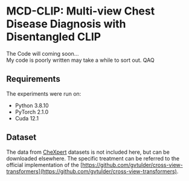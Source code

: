 # MCD-CLIP: Multi-view Chest Disease Diagnosis with Disentangled CLIP
The Code will coming soon...  
My code is poorly written may take a while to sort out. QAQ
## Requirements
The experiments were run on:
- Python 3.8.10 
- PyTorch 2.1.0
- Cuda 12.1
## Dataset
The data from [CheXpert](https://stanfordmlgroup.github.io/competitions/chexpert/) datasets is not included here, but can be downloaded elsewhere.
The specific treatment can be referred to the official implementation of the [https://github.com/gvtulder/cross-view-transformers](https://github.com/gvtulder/cross-view-transformers).
